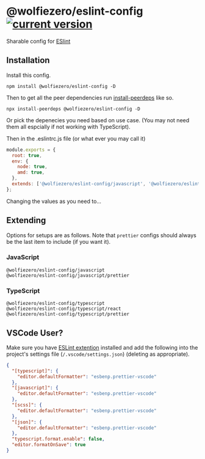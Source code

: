 # @wolfiezero/eslint-config [![current version](https://img.shields.io/npm/v/@wolfiezero/eslint-config.svg?style=flat-square)][projectnpm]

Sharable config for [ESlint][eslint]

## Installation

Install this config.

```
npm install @wolfiezero/eslint-config -D
```

Then to get all the peer dependencies run [install-peerdeps][ipeerdeps] like so.

```
npx install-peerdeps @wolfiezero/eslint-config -D
```

Or pick the depenecies you need based on use case. (You may not need them all
espcially if not working with TypeScript).

Then in the .eslintrc.js file (or what ever you may call it)

```js
module.exports = {
  root: true,
  env: {
    node: true,
    amd: true,
  },
  extends: ['@wolfiezero/eslint-config/javascript', '@wolfiezero/eslint-config/javascript/prettier'],
};
```

Changing the values as you need to...

## Extending

Options for setups are as follows. Note that `prettier` configs should always be
the last item to include (if you want it).

### JavaScript

```
@wolfiezero/eslint-config/javascript
@wolfiezero/eslint-config/javascript/prettier
```

### TypeScript

```
@wolfiezero/eslint-config/typescript
@wolfiezero/eslint-config/typescript/react
@wolfiezero/eslint-config/typescript/prettier
```

## VSCode User?

Make sure you have [ESLint extention][eslintvscode] installed and add the
following into the project's settings file (`/.vscode/settings.json`) (deleting
as appropriate).

```json
{
  "[typescript]": {
    "editor.defaultFormatter": "esbenp.prettier-vscode"
  },
  "[javascript]": {
    "editor.defaultFormatter": "esbenp.prettier-vscode"
  },
  "[scss]": {
    "editor.defaultFormatter": "esbenp.prettier-vscode"
  },
  "[json]": {
    "editor.defaultFormatter": "esbenp.prettier-vscode"
  },
  "typescript.format.enable": false,
  "editor.formatOnSave": true
}
```

[projectnpm]: https://www.npmjs.com/package/@wolfiezero/eslint-config
[eslint]: https://eslint.org/
[eslintptions]: https://eslint.org/docs/user-guide/configuring/
[eslintvscode]: https://marketplace.visualstudio.com/items?itemName=dbaeumer.vscode-eslint
[ipeerdeps]: https://www.npmjs.com/package/install-peerdeps
